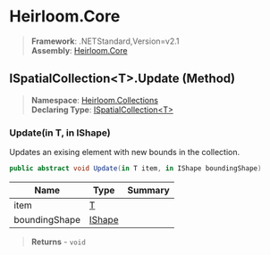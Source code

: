 # Heirloom.Core

> **Framework**: .NETStandard,Version=v2.1  
> **Assembly**: [Heirloom.Core][0]

## ISpatialCollection\<T>.Update (Method)

> **Namespace**: [Heirloom.Collections][0]  
> **Declaring Type**: [ISpatialCollection\<T>][1]

### Update(in T, in IShape)

Updates an exising element with new bounds in the collection.

```cs
public abstract void Update(in T item, in IShape boundingShape)
```

| Name          | Type        | Summary |
|---------------|-------------|---------|
| item          | [T][2]      |         |
| boundingShape | [IShape][3] |         |

> **Returns** - `void`

[0]: ../../../Heirloom.Core.md
[1]: ../ISpatialCollection[T].md
[2]: ../T.md
[3]: ../../Heirloom.Geometry/IShape.md
